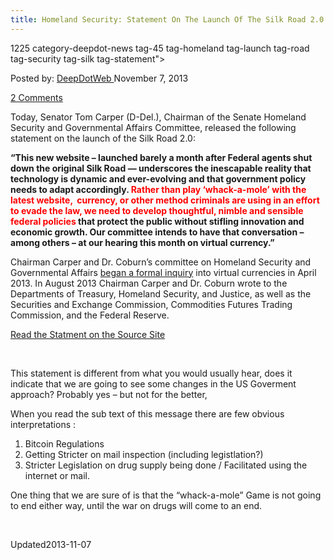 ```yaml
---
title: Homeland Security: Statement On The Launch Of The Silk Road 2.0
---
```

1225 category-deepdot-news tag-45 tag-homeland tag-launch tag-road tag-security tag-silk tag-statement">

<p class="post-meta">
<span>Posted by: <a href="https://www.deepdotweb.com/author/admin/" title="">DeepDotWeb </a></span>
<span>November 7, 2013</span>

<span><a href="https://www.deepdotweb.com/2013/11/07/homeland-security-statement-on-the-launch-of-the-silk-road-2-0/#comments">2 Comments</a></span>
</p>
<div class="clear"></div>
<div class="entry">
<p>Today, Senator Tom Carper (D-Del.), Chairman of the Senate Homeland Security and Governmental Affairs Committee, released the following statement on the launch of the Silk Road 2.0:</p>
<p><b>“This new website – launched barely a month after Federal agents shut down the original Silk Road &#8212; underscores the inescapable reality that technology is dynamic and ever-evolving and that government policy needs to adapt accordingly. <span style="color: #ff0000;">Rather than play ‘whack-a-mole’ with the latest website,  currency, or other method criminals are using in an effort to evade the law, we need to develop thoughtful, nimble and sensible federal policies</span> that protect the public without stifling innovation and economic growth. Our committee intends to have that conversation – among others &#8211; at our hearing this month on virtual currency.”</b></p>
<p>Chairman Carper and Dr. Coburn’s committee on Homeland Security and Governmental Affairs <a href="http://www.politico.com//story/2013/08/congress-starts-looking-into-bitcoin-95464.html">began a formal inquiry</a> into virtual currencies in April 2013. In August 2013 Chairman Carper and Dr. Coburn wrote to the Departments of Treasury, Homeland Security, and Justice, as well as the Securities and Exchange Commission, Commodities Futures Trading Commission, and the Federal Reserve.</p>
<a href=" http://www.hsgac.senate.gov/media/majority-media/chairman-carper-statement-on-the-unveiling-of-the-so-called-silk-road-20-website" target="_blank" class="shortc-button medium red">Read the Statment on the Source Site</a>
<p>&nbsp;</p>
<p>This statement is different from what you would usually hear, does it indicate that we are going to see some changes in the US Goverment approach? Probably yes &#8211; but not for the better,</p>
<p>When you read the sub text of this message there are few obvious interpretations :</p>
<ol>
<li>Bitcoin Regulations</li>
<li>Getting Stricter on mail inspection (including legistlation?)</li>
<li>Stricter Legislation on drug supply being done / Facilitated using the internet or mail.</li>
</ol>
<p>One thing that we are sure of is that the &#8220;whack-a-mole&#8221; Game is not going to end either way, until the war on drugs will come to an end.</p>
<p>&nbsp;</p>
</div>
<span style="display:none"><a href="https://www.deepdotweb.com/tag/20/" rel="tag">20</a> <a href="https://www.deepdotweb.com/tag/homeland/" rel="tag">homeland</a> <a href="https://www.deepdotweb.com/tag/launch/" rel="tag">launch</a> <a href="https://www.deepdotweb.com/tag/road/" rel="tag">road</a> <a href="https://www.deepdotweb.com/tag/security/" rel="tag">security</a> <a href="https://www.deepdotweb.com/tag/silk/" rel="tag">silk</a> <a href="https://www.deepdotweb.com/tag/statement/" rel="tag">statement</a></span> 
Updated2013-11-07</span>
<div style="display:none" class="vcard author" itemprop="author" itemscope itemtype="http://schema.org/Person"><strong class="fn" itemprop="name">
